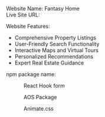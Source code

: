 Website Name: Fantasy Home
<br>
Live Site URL: 

Website Features:
<ul>
  <li>Comprehensive Property Listings</li>
  <li>User-Friendly Search Functionality</li>
  <li>Interactive Maps and Virtual Tours</li>
  <li>Personalized Recommendations</li>
  <li>Expert Real Estate Guidance</li>
</ul>

npm package name:
<ul>
  <ol>React Hook form</ol>
  <ol>AOS Package</ol>
  <ol>Animate.css</ol>
</ul>